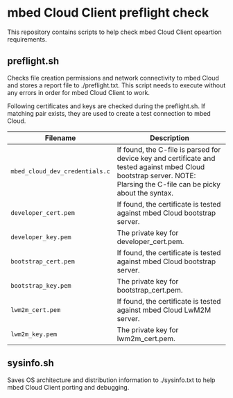 # mbed Cloud Client preflight check
This repository contains scripts to help check mbed Cloud Client opeartion requirements.
## preflight.sh
Checks file creation permissions and network connectivity to mbed Cloud and stores a report file to ./preflight.txt. This script needs to execute without any errors in order for mbed Cloud Client to work.

Following certificates and keys are checked during the preflight.sh. If matching pair exists, they are used to create a test connection to mbed Cloud.

| Filename                     | Description |
| ---------------------------- | ----------- |
| `mbed_cloud_dev_credentials.c` | If found, the C-file is parsed for device key and certificate and tested against mbed Cloud bootstrap server. NOTE: Plarsing the C-file can be picky about the syntax. |
| `developer_cert.pem`           | If found, the certificate is tested against mbed Cloud bootstrap server. |
| `developer_key.pem`            | The private key for developer_cert.pem. |
| `bootstrap_cert.pem`           | If found, the certificate is tested against mbed Cloud bootstrap server. |
| `bootstrap_key.pem`            | The private key for bootstrap_cert.pem. |
| `lwm2m_cert.pem`               | If found, the certificate is tested against mbed Cloud LwM2M server. |
| `lwm2m_key.pem`                | The private key for lwm2m_cert.pem. |

## sysinfo.sh
Saves OS architecture and distribution information to ./sysinfo.txt to help mbed Cloud Client porting and debugging.
